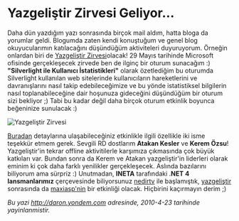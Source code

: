 # Yazgeliştir Zirvesi Geliyor... 

Daha dün yazdığım yazı sonrasında birçok mail aldım, hatta bloga da
yorumlar geldi. Blogumda zaten kendi konuştuğum ve genel blog
okuyucularımın katılacağını düşündüğüm aktiviteleri duyuruyorum. Örneğin
onlardan biri de [Yazgeliştir
Zirvesi](http://www.yazgelistir.com/Haberler/HaberDetay.aspx?hId=1000000213)olacak!
29 Mayıs tarihinde Microsoft ofisinde gerçekleşecek zirvede ben de
ilginç bir oturum sunacağım :) **"Silverlight ile Kullanıcı
İstatistikleri"** olarak özetlediğim bu oturumda Silverlight kullanılan
web sitelerinde kullanıcıların hareketlerini ve davranışlarını nasıl
takip edebileceğimize ve bu yönde istatistiksel bilgilerin nasıl
toplanabileceğine dair hoşunuza gideceğini düşündüğüm bir oturum sizi
bekliyor ;) Tabi bu kadar değil daha birçok oturum etkinlik boyunca
beğeninize sunulacak :)

![Yazgeliştir
Zirvesi](media/Yazgelistir_Zirvesi_Geliyor/22042010_1.png)

[Buradan](http://www.yazgelistir.com/Haberler/HaberDetay.aspx?hId=1000000213)
detaylarına ulaşabileceğiniz etkinlikle ilgili özellikle iki isme
teşekkür etmem gerek. Sevgili RD dostlarım **Atakan Kesler** ve **Kerem
Özsu**! Yazgeliştir'in tekrar offline aktivitilerle karşımıza çıkmasında
çok büyük katkıları var. Bundan sonra da Kerem ve Atakan yazgeliştir'in
liderleri olarak eminim ki çok daha farklı yenilikler gerçekleşecek.
Aslında bazılarını biliyorum ama sürpriz :) Unutmadan, **INETA**
tarafındaki .**NET 4 lansmanlarımız** çerçevesinde biliyorsunuz
[nedirtv](http://www.nedirtv.com/haber/nedirtvcom-Seminerleri---4-Yildonumu.aspx)
ile başlamıştık,
[yazgeliştir](http://www.yazgelistir.com/Haberler/HaberDetay.aspx?hId=1000000213)
sonrasında da
[maxiasp'nin](http://www.maxiasp.net/maxiasp_net_net_4_0_launch.aspx)
bir etkinliği olacak. Hiçbirini kaçırmayın derim ;)


*Bu yazi http://daron.yondem.com adresinde, 2010-4-23 tarihinde yayinlanmistir.*